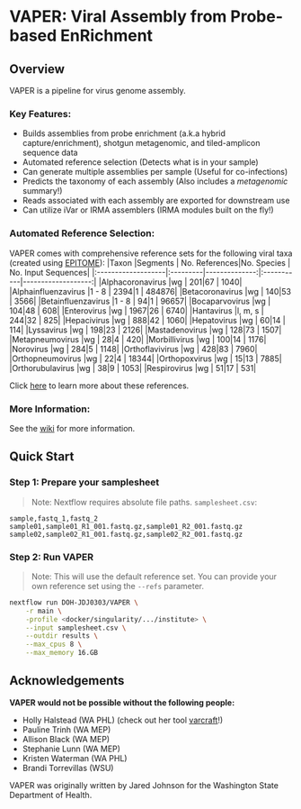 # VAPER: Viral Assembly from Probe-based EnRichment
## Overview
VAPER is a pipeline for virus genome assembly.
### Key Features:
-  Builds assemblies from probe enrichment (a.k.a hybrid capture/enrichment), shotgun metagenomic, and tiled-amplicon sequence data
-  Automated reference selection (Detects what is in your sample)
-  Can generate multiple assemblies per sample (Useful for co-infections)
-  Predicts the taxonomy of each assembly (Also includes a *metagenomic* summary!)
-  Reads associated with each assembly are exported for downstream use
-  Can utilize iVar or IRMA assemblers (IRMA modules built on the fly!)

### Automated Reference Selection:
VAPER comes with comprehensive reference sets for the following viral taxa (created using [EPITOME](https://github.com/DOH-JDJ0303/epitome)):
|Taxon               |Segments  | No. References|No. Species | No. Input Sequences|
|:-------------------|:---------|--------------:|:-----------|-------------------:|
|Alphacoronavirus    |wg        |            201|67          |                1040|
|Alphainfluenzavirus |1 - 8     |           2394|1           |              484876|
|Betacoronavirus     |wg        |            140|53          |                3566|
|Betainfluenzavirus  |1 - 8     |             94|1           |               96657|
|Bocaparvovirus      |wg        |            104|48          |                 608|
|Enterovirus         |wg        |           1967|26          |                6740|
|Hantavirus          |l, m, s   |            244|32          |                 825|
|Hepacivirus         |wg        |            888|42          |                1060|
|Hepatovirus         |wg        |             60|14          |                 114|
|Lyssavirus          |wg        |            198|23          |                2126|
|Mastadenovirus      |wg        |            128|73          |                1507|
|Metapneumovirus     |wg        |             28|4           |                 420|
|Morbillivirus       |wg        |            100|14          |                1176|
|Norovirus           |wg        |            284|5           |                1148|
|Orthoflavivirus     |wg        |            428|83          |                7960|
|Orthopneumovirus    |wg        |             22|4           |               18344|
|Orthopoxvirus       |wg        |             15|13          |                7885|
|Orthorubulavirus    |wg        |             38|9           |                1053|
|Respirovirus        |wg        |             51|17          |                 531|

Click [here](https://github.com/DOH-JDJ0303/vaper/blob/dups_patch/assets/reference_sets/readme_EPITOME_2025-01-23.md) to learn more about these references.

### More Information:
See the [wiki](https://github.com/DOH-JDJ0303/VAPER/wiki) for more information.

## Quick Start
### Step 1: Prepare your samplesheet
> Note: Nextflow requires absolute file paths.
`samplesheet.csv`:

```csv
sample,fastq_1,fastq_2
sample01,sample01_R1_001.fastq.gz,sample01_R2_001.fastq.gz
sample02,sample02_R1_001.fastq.gz,sample02_R2_001.fastq.gz
```
### Step 2: Run VAPER
> Note: This will use the default reference set. You can provide your own reference set using the `--refs` parameter.
```bash
nextflow run DOH-JDJ0303/VAPER \
    -r main \
    -profile <docker/singularity/.../institute> \
    --input samplesheet.csv \
    --outdir results \
    --max_cpus 8 \
    --max_memory 16.GB
```
## Acknowledgements
**VAPER would not be possible without the following people:**
- Holly Halstead (WA PHL) (check out her tool [varcraft](https://github.com/DOH-HNH0303/varcraft)!)
- Pauline Trinh (WA MEP)
- Allison Black (WA MEP)
- Stephanie Lunn (WA MEP)
- Kristen Waterman (WA PHL)
- Brandi Torrevillas (WSU)

VAPER was originally written by Jared Johnson for the Washington State Department of Health.

